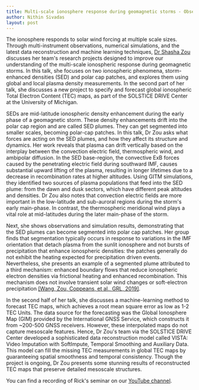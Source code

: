 ```yaml
---
title: Multi-scale ionosphere response during geomagnetic storms - Observations, modeling, and machine learning 
author: Nithin Sivadas
layout: post
---
```


The ionosphere responds to solar wind forcing at multiple scale sizes. Through multi-instrument observations, numerical simulations, and the latest data reconstruction and machine learning techniques, [Dr Shasha Zou][1] discusses her team's research projects designed to improve our understanding of the multi-scale ionospheric response during geomagnetic storms. In this talk, she focuses on two ionospheric phenomena, storm-enhanced densities (SED) and polar cap patches, and explores them using global and local plasma density measurements. In the second part of her talk, she discusses a new project to specify and forecast global ionospheric Total Electron Content (TEC) maps, as part of the SOLSTICE DRIVE Center at the University of Michigan.

SEDs are mid-latitude ionospheric density enhancement during the early phase of a geomagnetic storm. These density enhancements drift into the polar cap region and are called SED plumes. They can get segmented into smaller scales, becoming polar-cap patches. In this talk, Dr Zou asks what forces are acting on the SED plumes, and how they affect its structure and dynamics. Her work reveals that plasma can drift vertically based on the interplay between the convection electric field, thermospheric wind, and ambipolar diffusion. In the SED base-region, the convective ExB forces caused by the penetrating electric field during southward IMF, causes substantial upward lifting of the plasma, resulting in longer lifetimes due to a decrease in recombination rates at higher altitudes. Using GITM simulations, they identified two sources of plasma populations that feed into the SED plume: from the dawn and dusk sectors, which have different peak altitudes and densities. Dr Zou also notes that convection electric fields are more important in the low-latitude and sub-auroral regions during the storm's early main-phase. In contrast, the thermospheric meridional wind plays a vital role at mid-latitudes during the later main-phase of the storm.

Next, she shows observations and simulation results, demonstrating that the SED plumes can become segmented into polar cap patches. Her group finds that segmentation typically occurs in response to variations in the IMF orientation that detach plasma from the sunlit ionosphere and not bursts of precipitation that enhance ionospheric densities: the patches generally do not exhibit the heating expected for precipitation driven events. Nevertheless, she presents an example of a segmented plume attributed to a third mechanism: enhanced boundary flows that reduce ionospheric electron densities via frictional heating and enhanced recombination. This mechanism does not involve transient solar wind changes or soft-electron precipitation [[Wang, Zou, Coppeans, et al., GRL, 2019]][2].

In the second half of her talk, she discusses a machine-learning method to forecast TEC maps, which achieves a root mean square error as low as 1-2 TEC Units. The data source for the forecasting was the Global Ionosphere Map (GIM) provided by the International GNSS Service, which constructs it from ~200-500 GNSS receivers. However, these interpolated maps do not capture mesoscale features. Hence, Dr Zou's team via the SOLSTICE DRIVE Center developed a sophisticated data reconstruction model called VISTA: Video Imputation with SoftImpute, Temporal Smoothing and Auxiliary Data. This model can fill the missing TEC measurements in global TEC maps by guaranteeing spatial smoothness and temporal consistency. Though the project is ongoing, Dr Zou presents some stunning results of reconstructed TEC maps that preserve detailed mesoscale structures.

You can find a recording of Rick's seminar on our [YouTube channel][3].


[1]:http://clasp-research.engin.umich.edu/faculty/zou/research.html
[2]:https://agupubs.onlinelibrary.wiley.com/doi/10.1029/2019GL084041
[3]:https://www.youtube.com/watch?v=Rl14TRW5Ndw&t=2828s
